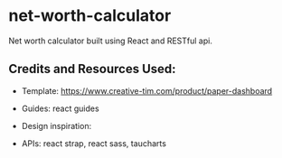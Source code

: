 # net-worth-calculator
Net worth calculator built using React and RESTful api.


## Credits and Resources Used:
- Template: https://www.creative-tim.com/product/paper-dashboard


- Guides: react guides
- Design inspiration: 
- APIs: react strap, react sass, taucharts